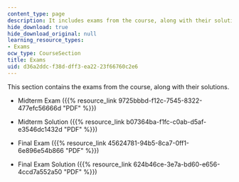 ```yaml
---
content_type: page
description: It includes exams from the course, along with their solutions.
hide_download: true
hide_download_original: null
learning_resource_types:
- Exams
ocw_type: CourseSection
title: Exams
uid: d36a2ddc-f38d-dff3-ea22-23f66760c2e6
---
```


This section contains the exams from the course, along with their solutions.

*   Midterm Exam ({{% resource_link 9725bbbd-f12c-7545-8322-477efc56666d "PDF" %}})
    
*   Midterm Solution ({{% resource_link b07364ba-f1fc-c0ab-d5af-e3546dc1432d "PDF" %}})
    
*   Final Exam ({{% resource_link 45624781-94b5-8ca7-0ff1-6e896e54b866 "PDF" %}})
    
*   Final Exam Solution ({{% resource_link 624b46ce-3e7a-bd60-e656-4ccd7a552a50 "PDF" %}})